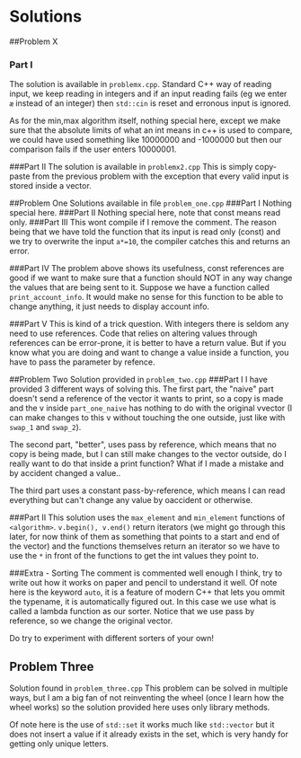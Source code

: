 # Solutions

##Problem X
### Part I
The solution is available in `problemx.cpp`. Standard C++ way of reading input, we keep reading in integers
and if an input reading fails (eg we enter `æ` instead of an integer) then `std::cin` is reset and erronous input is ignored.

As for the min,max algorithm itself, nothing special here, except we make sure that the absolute limits of what an int means in c++ is used to compare, we could have used something like 10000000 and -1000000 but then our comparison fails if the user enters 10000001.

###Part II
The solution is available in `problemx2.cpp`
This is simply copy-paste from the previous problem with the exception that every valid input is stored inside a vector.

##Problem One
Solutions available in file `problem_one.cpp`
###Part I
Nothing special here.
###Part II
Nothing special here, note that const means read only.
###Part III
This wont compile if I remove the comment. The reason being that we have told the function
that its input is read only (const) and we try to overwrite the input `a*=10`, the compiler catches this and
returns an error.

###Part IV
The problem above shows its usefulness, const references are good if we want to make sure that a function
should NOT in any way change the values that are being sent to it. Suppose we have a function called `print_account_info`. It would make no sense for this function to be able to change anything, it just needs to display account info.

###Part V
This is kind of a trick question. With integers there is seldom any need to use references. 
Code that relies on altering values through references can be error-prone, it is better to have a return value.
But if you know what you are doing and want to change a value inside a function, you have to pass the parameter by refence.

##Problem Two
Solution provided in `problem_two.cpp`
###Part I
I have provided 3 different ways of solving this. The first part, the "naive" part doesn't send a reference of the vector it wants to print, so a copy is made and the v inside `part_one_naive` has nothing to do with the original vvector (I can make changes to this v without touching the one outside, just like with `swap_1` and `swap_2`).

The second part, "better", uses pass by reference, which means that no copy is being made, but I can still make changes to the vector outside, do I really want to do that inside a print function? What if I made a mistake and by accident changed a value..

The third part uses a constant pass-by-reference, which means I can read everything but can't change any value by oaccident or otherwise.

###Part II
This solution uses the `max_element` and `min_element` functions of `<algorithm>`. `v.begin(), v.end()` return iterators (we might go through this later, for now think of them as something that points to a start and end of the vector) and the functions themselves return an iterator so we have to use the `*` in front of the functions to get the int values they point to.

###Extra - Sorting
The comment is commented well enough I think, try to write out how it works on paper and pencil to understand it well. Of note here is the keyword `auto`, it is a feature of modern C++ that lets you ommit the typename, it is automatically figured out. In this case we use what is called a lambda function as our sorter. Notice that we use pass by reference, so we change the original vector.

Do try to experiment with different sorters of your own!

## Problem Three
Solution found in `problem_three.cpp`
This problem can be solved in multiple ways, but I am a big fan of not reinventing the wheel (once I learn how the wheel works) so the solution provided here uses only library methods.

Of note here is the use of `std::set` it works much like `std::vector` but it does not insert a value if it already exists in the set, which is very handy for getting only unique letters.
